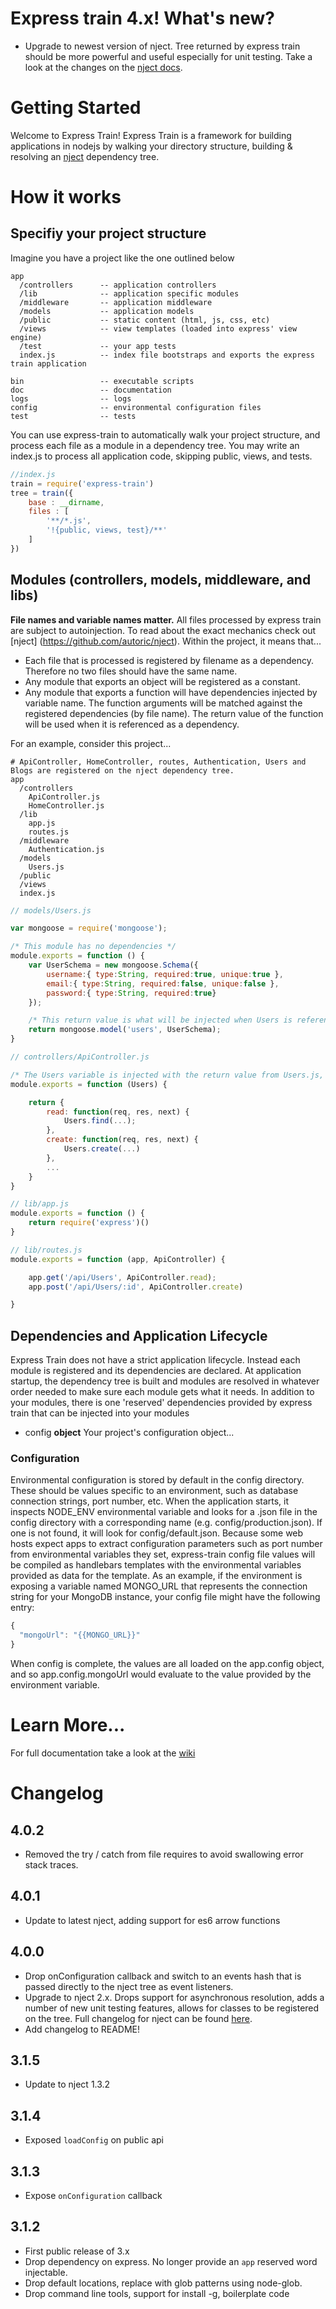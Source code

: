 # Express train 4.x! What's new?

 - Upgrade to newest version of nject. Tree returned by express train should be more powerful and useful especially for unit testing. Take a look at the changes on the [nject docs](https://github.com/autoric/nject).

# Getting Started

Welcome to Express Train! Express Train is a framework for building applications in nodejs by walking your directory structure, building & resolving an [nject](https://github.com/autoric/nject) dependency tree.

# How it works

## Specifiy your project structure

Imagine you have a project like the one outlined below

```
app
  /controllers      -- application controllers
  /lib              -- application specific modules
  /middleware       -- application middleware
  /models           -- application models
  /public           -- static content (html, js, css, etc)
  /views            -- view templates (loaded into express' view engine)
  /test             -- your app tests
  index.js          -- index file bootstraps and exports the express train application

bin                 -- executable scripts
doc                 -- documentation
logs                -- logs
config              -- environmental configuration files
test                -- tests
```

You can use express-train to automatically walk your project structure, and process each file as a module in a dependency tree. You may write an index.js to process all application code, skipping public, views, and tests.

```javascript
//index.js
train = require('express-train')
tree = train({
    base : __dirname,
    files : [
        '**/*.js',
        '!{public, views, test}/**'
    ]
})
```


## Modules (controllers, models, middleware, and libs)

**File names and variable names matter.** All files processed by express train are subject to autoinjection. To read about the exact mechanics check out [nject] (https://github.com/autoric/nject). Within the project, it means that...

 - Each file that is processed is registered by filename as a dependency. Therefore no two files should have the same name.
 - Any module that exports an object will be registered as a constant.
 - Any module that exports a function will have dependencies injected by variable name. The function arguments will be matched against the registered dependencies (by file name). The return value of the function will be used when it is referenced as a dependency.

For an example, consider this project...

```
# ApiController, HomeController, routes, Authentication, Users and Blogs are registered on the nject dependency tree.
app
  /controllers
    ApiController.js
    HomeController.js
  /lib
    app.js
    routes.js
  /middleware
    Authentication.js
  /models
    Users.js
  /public
  /views
  index.js
```



```javascript
// models/Users.js

var mongoose = require('mongoose');

/* This module has no dependencies */
module.exports = function () {
    var UserSchema = new mongoose.Schema({
        username:{ type:String, required:true, unique:true },
        email:{ type:String, required:false, unique:false },
        password:{ type:String, required:true}
    });

    /* This return value is what will be injected when Users is referenced */
    return mongoose.model('users', UserSchema);
}
```

```javascript
// controllers/ApiController.js

/* The Users variable is injected with the return value from Users.js, a mongoose model */
module.exports = function (Users) {

    return {
        read: function(req, res, next) {
            Users.find(...);
        },
        create: function(req, res, next) {
            Users.create(...)
        },
        ...
    }
}
```

```javascript
// lib/app.js
module.exports = function () {
    return require('express')()
}
```

```javascript
// lib/routes.js
module.exports = function (app, ApiController) {

    app.get('/api/Users', ApiController.read);
    app.post('/api/Users/:id', ApiController.create)

}
```

## Dependencies and Application Lifecycle

Express Train does not have a strict application lifecycle. Instead each module is registered and its dependencies are declared. At application startup, the dependency tree is built and modules are resolved in whatever order needed to make sure each module gets what it needs. In addition to your modules, there is one 'reserved' dependencies provided by express train that can be injected into your modules

 - config **object** Your project's configuration object...

### Configuration

Environmental configuration is stored by default in the config directory. These should be values specific to an environment, such as database connection strings, port number, etc. When the application starts, it inspects NODE_ENV environmental variable and looks for a .json file in the config directory with a corresponding name (e.g. config/production.json).  If one is not found, it will look for config/default.json.   Because some web hosts expect apps to extract configuration parameters such as port number from environmental variables they set, express-train config file values will be compiled as handlebars templates with the environmental variables provided as data for the template.  As an example, if the environment is exposing a variable named MONGO_URL that represents the connection string for your MongoDB instance, your config file might have the following entry:

```javascript
{
  "mongoUrl": "{{MONGO_URL}}"
}
```

When config is complete, the values are all loaded on the app.config object, and so app.config.mongoUrl would evaluate to the value provided by the environment variable.

# Learn More...

For full documentation take a look at the [wiki](https://github.com/autoric/express-train/wiki)

# Changelog

## 4.0.2

 - Removed the try / catch from file requires to avoid swallowing error stack traces.

## 4.0.1

 - Update to latest nject, adding support for es6 arrow functions

## 4.0.0

 - Drop onConfiguration callback and switch to an events hash that is passed directly to the nject tree as event listeners.
 - Upgrade to nject 2.x. Drops support for asynchronous resolution, adds a number of new unit testing features, allows for classes to be registered on the tree. Full changelog for nject can be found [here](https://github.com/autoric/nject#200).
 - Add changelog to README!

## 3.1.5

 - Update to nject 1.3.2

## 3.1.4

 - Exposed `loadConfig` on public api


## 3.1.3

 - Expose `onConfiguration` callback

## 3.1.2

 - First public release of 3.x
 - Drop dependency on express. No longer provide an `app` reserved word injectable.
 - Drop default locations, replace with glob patterns using node-glob.
 - Drop command line tools, support for install -g, boilerplate code
